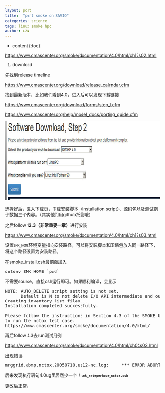 ```yaml
---
layout: post
title:  "port smoke on SAVIO" 
categories: science
tags: linux smoke hpc
author: LZN
---
```


* content
{:toc}

https://www.cmascenter.org/smoke/documentation/4.0/html/ch12s02.html

1. download

先找到release timeline

https://www.cmascenter.org/download/release_calendar.cfm

找到最新版本，比如我们看到4.0，进入后可以发现下载链接

https://www.cmascenter.org/download/forms/step_1.cfm

https://www.cmascenter.org/help/model_docs/porting_guide.cfm

<a href="https://raw.githubusercontent.com/Novarizark/Novarizark.github.io/master/uploads/2016/10/Snap2.jpg"><img class="alignnone size-full wp-image-906" src="https://raw.githubusercontent.com/Novarizark/Novarizark.github.io/master/uploads/2016/10/Snap2.jpg" alt="snap2" width="856" height="257" /></a>

选择好后，进入下载页，下载安装脚本（Installation script）、源码包以及测试例子数据三个内容。（其实他们用github托管哦）

之后follow <strong>12.3（非常重要一章）</strong>进行安装

https://www.cmascenter.org/smoke/documentation/4.0/html/ch12s03.html

设置<code class="filename"><code class="envar">SMK_HOME</code></code>环境变量指向安装路径，可以将安装脚本和压缩包放入同一路径下，将这个路径设置为安装路径。

在smoke_install.csh最前面加入
<pre>setenv SMK_HOME `pwd`</pre>
不需要source，直接csh运行即可。如果顺利编译，会显示
<pre>NOTE: AUTO_DELETE script setting is not set.
      Default is N to not delete I/O API intermediate and output files
Creating inventory list files...
Installation completed successfully.
 
Please follow the instructions in Section 4.3 of the SMOKE User's Manual
to run the nctox test case.
https://www.cmascenter.org/smoke/documentation/4.0/html/</pre>
再后follow 4.3去run测试用例

https://www.cmascenter.org/smoke/documentation/4.0/html/ch04s03.html

出现错误
<pre>mrggrid.abmp.nctox.20050710.us12-nc.log:     *** ERROR ABORT in subroutine MRGGRID</pre>
后来发现执行语句4.0ug里居然少一个！<strong class="userinput"><code><code class="filename">smk_rateperhour_nctox.csh</code></code></strong>

<span id="transmark" style="display: none; width: 0px; height: 0px;"></span>更改后正常。
